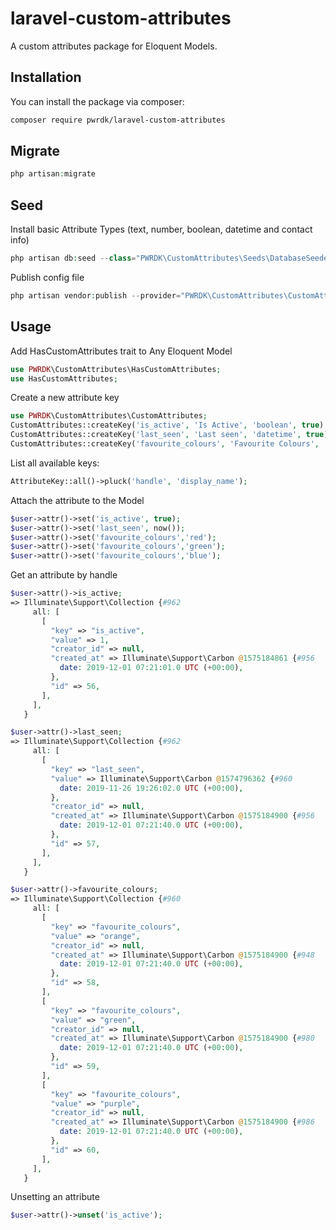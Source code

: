 # laravel-custom-attributes
A custom attributes package for Eloquent Models.

## Installation
You can install the package via composer:

```bash
composer require pwrdk/laravel-custom-attributes
```

## Migrate
```php
php artisan:migrate
```

## Seed

Install basic Attribute Types (text, number, boolean, datetime and contact info)

```php
php artisan db:seed --class="PWRDK\CustomAttributes\Seeds\DatabaseSeeder"
```

Publish config file
```php
php artisan vendor:publish --provider="PWRDK\CustomAttributes\CustomAttributesServiceProvider"
```

## Usage
Add HasCustomAttributes trait to Any Eloquent Model
``` php
use PWRDK\CustomAttributes\HasCustomAttributes;
use HasCustomAttributes;
```

Create a new attribute key
``` php
use PWRDK\CustomAttributes\CustomAttributes;
CustomAttributes::createKey('is_active', 'Is Active', 'boolean', true);
CustomAttributes::createKey('last_seen', 'Last seen', 'datetime', true);
CustomAttributes::createKey('favourite_colours', 'Favourite Colours', 'text', false);
```

List all available keys:
``` php
AttributeKey::all()->pluck('handle', 'display_name');
```

Attach the attribute to the Model
``` php
$user->attr()->set('is_active', true);
$user->attr()->set('last_seen', now());
$user->attr()->set('favourite_colours','red');
$user->attr()->set('favourite_colours','green');
$user->attr()->set('favourite_colours','blue');
```

Get an attribute by handle
``` php
$user->attr()->is_active;
=> Illuminate\Support\Collection {#962
     all: [
       [
         "key" => "is_active",
         "value" => 1,
         "creator_id" => null,
         "created_at" => Illuminate\Support\Carbon @1575184861 {#956
           date: 2019-12-01 07:21:01.0 UTC (+00:00),
         },
         "id" => 56,
       ],
     ],
   }

$user->attr()->last_seen;
=> Illuminate\Support\Collection {#962
     all: [
       [
         "key" => "last_seen",
         "value" => Illuminate\Support\Carbon @1574796362 {#960
           date: 2019-11-26 19:26:02.0 UTC (+00:00),
         },
         "creator_id" => null,
         "created_at" => Illuminate\Support\Carbon @1575184900 {#956
           date: 2019-12-01 07:21:40.0 UTC (+00:00),
         },
         "id" => 57,
       ],
     ],
   }

$user->attr()->favourite_colours;
=> Illuminate\Support\Collection {#960
     all: [
       [
         "key" => "favourite_colours",
         "value" => "orange",
         "creator_id" => null,
         "created_at" => Illuminate\Support\Carbon @1575184900 {#948
           date: 2019-12-01 07:21:40.0 UTC (+00:00),
         },
         "id" => 58,
       ],
       [
         "key" => "favourite_colours",
         "value" => "green",
         "creator_id" => null,
         "created_at" => Illuminate\Support\Carbon @1575184900 {#980
           date: 2019-12-01 07:21:40.0 UTC (+00:00),
         },
         "id" => 59,
       ],
       [
         "key" => "favourite_colours",
         "value" => "purple",
         "creator_id" => null,
         "created_at" => Illuminate\Support\Carbon @1575184900 {#986
           date: 2019-12-01 07:21:40.0 UTC (+00:00),
         },
         "id" => 60,
       ],
     ],
   }
```

Unsetting an attribute
``` php
$user->attr()->unset('is_active');
```



